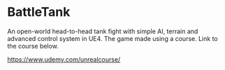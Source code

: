 # BattleTank
An open-world head-to-head tank fight with simple AI, terrain and advanced control system in UE4.
The game made using a course. Link to the course below.

https://www.udemy.com/unrealcourse/
